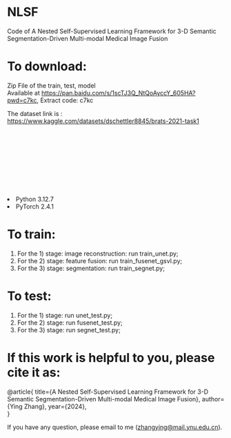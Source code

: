 # NLSF
Code of A Nested Self-Supervised Learning Framework for 3-D Semantic Segmentation-Driven Multi-modal Medical Image Fusion

# To download:
Zip File of the train, test, model  
Available at https://pan.baidu.com/s/1scTJ3Q_NtQoAyccY_605HA?pwd=c7kc, Extract code: c7kc

The dataset link is : https://www.kaggle.com/datasets/dschettler8845/brats-2021-task1

</ul>
<svg></a>Requirements</h1>
<li>Python 3.12.7</li>
<li>PyTorch 2.4.1</li>
</ul>

# To train:
1) For the 1) stage: image reconstruction: run train_unet.py;
2) For the 2) stage: feature fusion: run train_fusenet_gsvl.py;
3) For the 3) stage: segmentation: run train_segnet.py;
# To test:
1) For the 1) stage: run unet_test.py;
2) For the 2) stage: run fusenet_test.py;
3) For the 3) stage: run segnet_test.py;
# If this work is helpful to you, please cite it as:
@article{
  title={A Nested Self-Supervised Learning Framework for 3-D Semantic Segmentation-Driven Multi-modal Medical Image Fusion},
  author={Ying Zhang},
  year={2024},  
}

If you have any question, please email to me (zhangying@mail.ynu.edu.cn).

